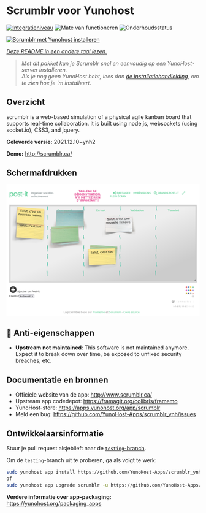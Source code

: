 <!--
NB: Deze README is automatisch gegenereerd door <https://github.com/YunoHost/apps/tree/master/tools/readme_generator>
Hij mag NIET handmatig aangepast worden.
-->

# Scrumblr voor Yunohost

[![Integratieniveau](https://apps.yunohost.org/badge/integration/scrumblr)](https://ci-apps.yunohost.org/ci/apps/scrumblr/)
![Mate van functioneren](https://apps.yunohost.org/badge/state/scrumblr)
![Onderhoudsstatus](https://apps.yunohost.org/badge/maintained/scrumblr)

[![Scrumblr met Yunohost installeren](https://install-app.yunohost.org/install-with-yunohost.svg)](https://install-app.yunohost.org/?app=scrumblr)

*[Deze README in een andere taal lezen.](./ALL_README.md)*

> *Met dit pakket kun je Scrumblr snel en eenvoudig op een YunoHost-server installeren.*  
> *Als je nog geen YunoHost hebt, lees dan [de installatiehandleiding](https://yunohost.org/install), om te zien hoe je 'm installeert.*

## Overzicht

scrumblr is a web-based simulation of a physical agile kanban board that supports real-time collaboration. it is built using node.js, websockets (using socket.io), CSS3, and jquery. 


**Geleverde versie:** 2021.12.10~ynh2

**Demo:** <http://scrumblr.ca/>

## Schermafdrukken

![Schermafdrukken van Scrumblr](./doc/screenshots/post-it_demo.png)

## :red_circle: Anti-eigenschappen

- **Upstream not maintained**: This software is not maintained anymore. Expect it to break down over time, be exposed to unfixed security breaches, etc.

## Documentatie en bronnen

- Officiele website van de app: <http://www.scrumblr.ca/>
- Upstream app codedepot: <https://framagit.org/colibris/framemo>
- YunoHost-store: <https://apps.yunohost.org/app/scrumblr>
- Meld een bug: <https://github.com/YunoHost-Apps/scrumblr_ynh/issues>

## Ontwikkelaarsinformatie

Stuur je pull request alsjeblieft naar de [`testing`-branch](https://github.com/YunoHost-Apps/scrumblr_ynh/tree/testing).

Om de `testing`-branch uit te proberen, ga als volgt te werk:

```bash
sudo yunohost app install https://github.com/YunoHost-Apps/scrumblr_ynh/tree/testing --debug
of
sudo yunohost app upgrade scrumblr -u https://github.com/YunoHost-Apps/scrumblr_ynh/tree/testing --debug
```

**Verdere informatie over app-packaging:** <https://yunohost.org/packaging_apps>
